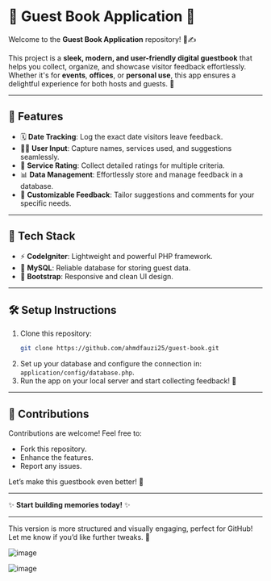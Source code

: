 # 📖 **Guest Book Application** 🎉  
Welcome to the **Guest Book Application** repository! 🚪✍️  

This project is a **sleek, modern, and user-friendly digital guestbook** that helps you collect, organize, and showcase visitor feedback effortlessly. Whether it's for **events**, **offices**, or **personal use**, this app ensures a delightful experience for both hosts and guests. 🎊  

---

## 🌟 **Features**  
- 🗓️ **Date Tracking**: Log the exact date visitors leave feedback.  
- 🙋‍♂️ **User Input**: Capture names, services used, and suggestions seamlessly.  
- 🌟 **Service Rating**: Collect detailed ratings for multiple criteria.  
- 📊 **Data Management**: Effortlessly store and manage feedback in a database.  
- 💬 **Customizable Feedback**: Tailor suggestions and comments for your specific needs.  

---

## 🚀 **Tech Stack**  
- ⚡ **CodeIgniter**: Lightweight and powerful PHP framework.  
- 💾 **MySQL**: Reliable database for storing guest data.  
- 🎨 **Bootstrap**: Responsive and clean UI design.  

---

## 🛠️ **Setup Instructions**  
1. Clone this repository:  
   ```bash  
   git clone https://github.com/ahmdfauzi25/guest-book.git  
   ```  
2. Set up your database and configure the connection in:  
   `application/config/database.php`.  
3. Run the app on your local server and start collecting feedback! 🎉  

---

## 🤝 **Contributions**  
Contributions are welcome! Feel free to:  
- Fork this repository.  
- Enhance the features.  
- Report any issues.  

Let’s make this guestbook even better! 🚀  

---

✨ **Start building memories today!** ✨  

---  

This version is more structured and visually engaging, perfect for GitHub! Let me know if you’d like further tweaks. 🚀

![image](https://github.com/user-attachments/assets/b4346509-aa64-45dd-bda8-14d43e1c3275)

![image](https://github.com/user-attachments/assets/6770003f-f3f6-4c13-b2db-5c62ae18627f)


